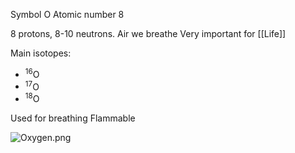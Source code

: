 Symbol O
Atomic number 8

8 protons, 8-10 neutrons.
Air we breathe
Very important for [[Life]]

Main isotopes:

* <sup>16</sup>O
* <sup>17</sup>O
* <sup>18</sup>O

Used for breathing
Flammable

![Oxygen.png](oxygen.png)
